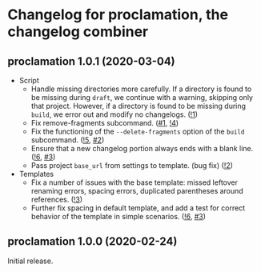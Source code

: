 # Changelog for proclamation, the changelog combiner

## proclamation 1.0.1 (2020-03-04)

- Script
  - Handle missing directories more carefully. If a directory is found to be
    missing during `draft`, we continue with a warning, skipping only that
    project. However, if a directory is found to be missing during `build`, we
    error out and modify no changelogs.
    ([!1](https://gitlab.com/ryanpavlik/proclamation/merge_requests/1))
  - Fix remove-fragments subcommand.
    ([#1](https://gitlab.com/ryanpavlik/proclamation/issues/1),
    [!4](https://gitlab.com/ryanpavlik/proclamation/merge_requests/4))
  - Fix the functioning of the `--delete-fragments` option of the `build`
    subcommand. ([!5](https://gitlab.com/ryanpavlik/proclamation/merge_requests/5),
    [#2](https://gitlab.com/ryanpavlik/proclamation/issues/2))
  - Ensure that a new changelog portion always ends with a blank line.
    ([!6](https://gitlab.com/ryanpavlik/proclamation/merge_requests/6),
    [#3](https://gitlab.com/ryanpavlik/proclamation/issues/3))
  - Pass project `base_url` from settings to template. (bug fix)
    ([!2](https://gitlab.com/ryanpavlik/proclamation/merge_requests/2))
- Templates
  - Fix a number of issues with the base template: missed leftover renaming errors,
    spacing errors, duplicated parentheses around references.
    ([!3](https://gitlab.com/ryanpavlik/proclamation/merge_requests/3))
  - Further fix spacing in default template, and add a test for correct behavior of
    the template in simple scenarios.
    ([!6](https://gitlab.com/ryanpavlik/proclamation/merge_requests/6),
    [#3](https://gitlab.com/ryanpavlik/proclamation/issues/3))

## proclamation 1.0.0 (2020-02-24)

Initial release.
